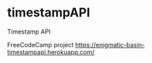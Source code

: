 # timestampAPI
Timestamp API

FreeCodeCamp project
https://enigmatic-basin-timestampapi.herokuapp.com/
